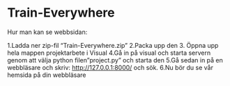 # Train-Everywhere
Hur man kan se webbsidan:

1.Ladda ner zip-fil “Train-Everywhere.zip”
2.Packa upp den
3. Öppna upp hela mappen projektarbete i Visual
4.Gå in på visual och starta servern genom att välja python filen”project.py” och starta den 
5.Gå sedan in på en webbläsare och skriv: http://127.0.0.1:8000/ och sök. 
6.Nu bör du se vår hemsida på din webbläsare
